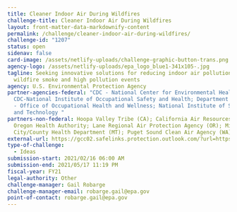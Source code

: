 ```yaml
---
title: Cleaner Indoor Air During Wildfires
challenge-title: Cleaner Indoor Air During Wildfires
layout: front-matter-data-markdownify-content
permalink: /challenge/cleaner-indoor-air-during-wildfires/
challenge-id: "1207"
status: open
sidenav: false
card-image: /assets/netlify-uploads/challenge-graphic-button-trans.png
agency-logo: /assets/netlify-uploads/epa_logo_blue1-341x105-.jpg
tagline: Seeking innovative solutions for reducing indoor air pollution due to
  wildfire smoke and high pollution events
agency: U.S. Environmental Protection Agency
partner-agencies-federal: "CDC - National Center for Environmental Health;
  CDC-National Institute of Occupational Safety and Health; Department of State
  - Office of Occupational Health and Wellness; National Institute of Standards
  and Technology "
partners-non-federal: Hoopa Valley Tribe (CA); California Air Resources Board;
  Oregon Health Authority; Lane Regional Air Protection Agency (OR); Missoula
  City/County Health Department (MT); Puget Sound Clean Air Agency (WA)
external-url: https://gcc02.safelinks.protection.outlook.com/?url=https%3A%2F%2Finnocentive.wazoku.com%2F%23%2Fchallenge%2F6798f18f0fc24bdfb2ada12e7cec946c&data=04%7C01%7CSnyder.Emily%40epa.gov%7Cc7170a81701f47d0b60608d8cd29ce6d%7C88b378b367484867acf976aacbeca6a7%7C0%7C0%7C637484926738581419%7CUnknown%7CTWFpbGZsb3d8eyJWIjoiMC4wLjAwMDAiLCJQIjoiV2luMzIiLCJBTiI6Ik1haWwiLCJXVCI6Mn0%3D%7C1000&sdata=iYtOdCFaIYNa9uUhxzjKFpUth2Q88tuWZjs%2B7y3y3MI%3D&reserved=0
type-of-challenge:
  - Ideas
submission-start: 2021/02/16 06:00 AM
submission-end: 2021/05/17 11:19 PM
fiscal-year: FY21
legal-authority: Other
challenge-manager: Gail Robarge
challenge-manager-email: robarge.gail@epa.gov
point-of-contact: robarge.gail@epa.gov
---
```

